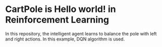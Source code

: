 # CartPole is Hello world! in Reinforcement Learning
In this repository, the intelligent agent learns to balance the pole with left and right actions. In this example, DQN algorithm is used.
